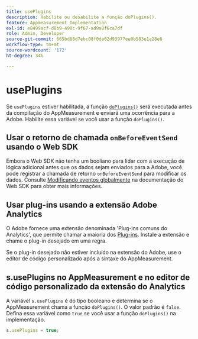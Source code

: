 ```yaml
---
title: usePlugins
description: Habilite ou desabilite a função doPlugins().
feature: Appmeasurement Implementation
exl-id: e8499acf-d8b9-490c-9f67-ad9a8f6ca7df
role: Admin, Developer
source-git-commit: 665bd68d7ebc08f0da02d93977ee0b583e1a28e6
workflow-type: tm+mt
source-wordcount: '172'
ht-degree: 34%

---
```


# usePlugins

Se `usePlugins` estiver habilitada, a função [`doPlugins()`](../functions/doplugins.md) será executada antes da compilação do AppMeasurement e enviará uma ocorrência para a Adobe. Habilite essa variável se você usar a função `doPlugins()`.

## Usar o retorno de chamada `onBeforeEventSend` usando o Web SDK

Embora o Web SDK não tenha um booliano para lidar com a execução de lógica adicional antes que os dados sejam enviados para a Adobe, você pode registrar a chamada de retorno `onBeforeEventSend` para modificar os dados. Consulte [Modificando eventos globalmente](https://experienceleague.adobe.com/docs/experience-platform/edge/fundamentals/tracking-events.html?lang=pt-BR#modifying-events-globally) na documentação do Web SDK para obter mais informações.

## Usar plug-ins usando a extensão Adobe Analytics

O Adobe fornece uma extensão denominada &#39;Plug-ins comuns do Analytics&#39;, que permite chamar a maioria dos [Plug-ins](../plugins/impl-plugins.md). Instale a extensão e chame o plug-in desejado em uma regra.

Se o plug-in desejado não estiver incluído na extensão do Adobe, use o editor de código personalizado após a sintaxe do AppMeasurement.

## s.usePlugins no AppMeasurement e no editor de código personalizado da extensão do Analytics

A variável `s.usePlugins` é do tipo booleano e determina se o AppMeasurement chama a função `doPlugins()`. O valor padrão é `false`. Defina essa variável como `true` se você usar a função `doPlugins()` na implementação.

```js
s.usePlugins = true;
```
